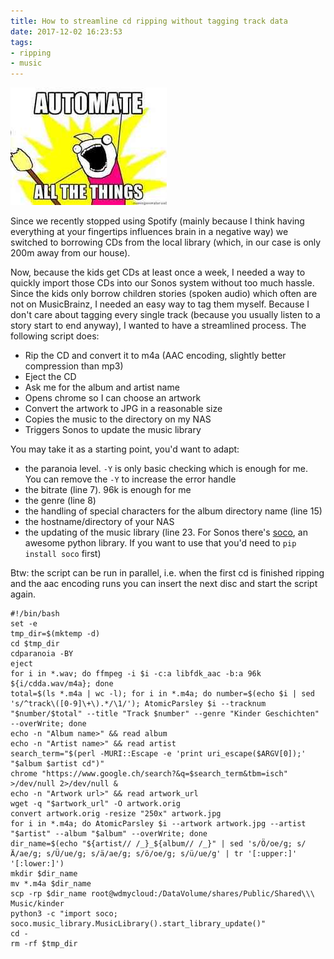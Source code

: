 ```yaml
---
title: How to streamline cd ripping without tagging track data
date: 2017-12-02 16:23:53
tags:
- ripping
- music
---
```


![CD tower to rip](/images/automate.jpg)

Since we recently stopped using Spotify (mainly because I think having everything at your fingertips influences brain in a negative way) we switched to borrowing CDs from the local library (which, in our case is only 200m away from our house).

Now, because the kids get CDs at least once a week, I needed a way to quickly import those CDs into our Sonos system without too much hassle. Since the kids only borrow children stories (spoken audio) which often are not on MusicBrainz, I needed an easy way to tag them myself. Because I don't care about tagging every single track (because you usually listen to a story start to end anyway), I wanted to have a streamlined process. The following script does:

- Rip the CD and convert it to m4a (AAC encoding, slightly better compression than mp3)
- Eject the CD
- Ask me for the album and artist name
- Opens chrome so I can choose an artwork
- Convert the artwork to JPG in a reasonable size
- Copies the music to the directory on my NAS
- Triggers Sonos to update the music library

<!-- more -->

You may take it as a starting point, you'd want to adapt:

- the paranoia level. `-Y` is only basic checking which is enough for me. You can remove the `-Y` to increase the error handle
- the bitrate (line 7). 96k is enough for me
- the genre (line 8)
- the handling of special characters for the album directory name (line 15)
- the hostname/directory of your NAS
- the updating of the music library (line 23. For Sonos there's [soco](https://github.com/SoCo/SoCo), an awesome python library. If you want to use that you'd need to `pip install soco` first)

Btw: the script can be run in parallel, i.e. when the first cd is finished ripping and the aac encoding runs you can insert the next disc and start the script again.

```
#!/bin/bash
set -e
tmp_dir=$(mktemp -d)
cd $tmp_dir
cdparanoia -BY
eject
for i in *.wav; do ffmpeg -i $i -c:a libfdk_aac -b:a 96k ${i/cdda.wav/m4a}; done
total=$(ls *.m4a | wc -l); for i in *.m4a; do number=$(echo $i | sed 's/^track\([0-9]\+\).*/\1/'); AtomicParsley $i --tracknum "$number/$total" --title "Track $number" --genre "Kinder Geschichten" --overWrite; done
echo -n "Album name>" && read album
echo -n "Artist name>" && read artist
search_term="$(perl -MURI::Escape -e 'print uri_escape($ARGV[0]);' "$album $artist cd")"
chrome "https://www.google.ch/search?&q=$search_term&tbm=isch" >/dev/null 2>/dev/null &
echo -n "Artwork url>" && read artwork_url
wget -q "$artwork_url" -O artwork.orig
convert artwork.orig -resize "250x" artwork.jpg
for i in *.m4a; do AtomicParsley $i --artwork artwork.jpg --artist "$artist" --album "$album" --overWrite; done
dir_name=$(echo "${artist// /_}_${album// /_}" | sed 's/Ö/oe/g; s/Ä/ae/g; s/Ü/ue/g; s/ä/ae/g; s/ö/oe/g; s/ü/ue/g' | tr '[:upper:]' '[:lower:]')
mkdir $dir_name
mv *.m4a $dir_name
scp -rp $dir_name root@wdmycloud:/DataVolume/shares/Public/Shared\\\ Music/kinder
python3 -c "import soco; soco.music_library.MusicLibrary().start_library_update()"
cd -
rm -rf $tmp_dir
```
